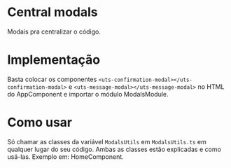 # Central modals

Modais pra centralizar o código.

# Implementação

Basta colocar os componentes `<uts-confirmation-modal></uts-confirmation-modal>` e `<uts-message-modal></uts-message-modal>` no HTML do AppComponent e importar o módulo ModalsModule.

# Como usar
Só chamar as classes da variável `ModalsUtils` em `ModalsUtils.ts` em qualquer lugar do seu código. Ambas as classes estão explicadas e como usá-las.
Exemplo em: HomeComponent.